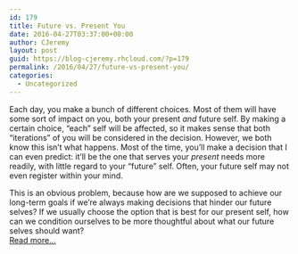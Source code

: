 ```yaml
---
id: 179
title: Future vs. Present You
date: 2016-04-27T03:37:00+00:00
author: CJeremy
layout: post
guid: https://blog-cjeremy.rhcloud.com/?p=179
permalink: /2016/04/27/future-vs-present-you/
categories:
  - Uncategorized
---
```

Each day, you make a bunch of different choices. Most of them will have some sort of impact on you, both your present _and_ future self. By making a certain choice, &#8220;each&#8221; self will be affected, so it makes sense that both &#8220;iterations&#8221; of you will be considered in the decision. However, we both know this isn&#8217;t what happens. Most of the time, you&#8217;ll make a decision that I can even predict: it&#8217;ll be the one that serves your _present_ needs more readily, with little regard to your &#8220;future&#8221; self. Often, your future self may not even register within your mind.

This is an obvious problem, because how are we supposed to achieve our long-term goals if we&#8217;re always making decisions that hinder our future selves? If we usually choose the option that is best for our present self, how can we condition ourselves to be more thoughtful about what our future selves should want? <span class="post-teaser-more">&nbsp;<br /><a href="http://blog-cjeremy.rhcloud.com/2016/04/27/future-vs-present-you/" title="Permanent Link: Future vs. Present You" rel="bookmark">Read more...</br></span></p>